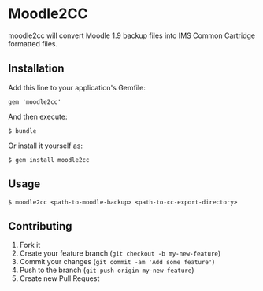 # Moodle2CC

moodle2cc will convert Moodle 1.9 backup files into IMS Common Cartridge
formatted files.

## Installation

Add this line to your application's Gemfile:

    gem 'moodle2cc'

And then execute:

    $ bundle

Or install it yourself as:

    $ gem install moodle2cc

## Usage

    $ moodle2cc <path-to-moodle-backup> <path-to-cc-export-directory>

## Contributing

1. Fork it
2. Create your feature branch (`git checkout -b my-new-feature`)
3. Commit your changes (`git commit -am 'Add some feature'`)
4. Push to the branch (`git push origin my-new-feature`)
5. Create new Pull Request
